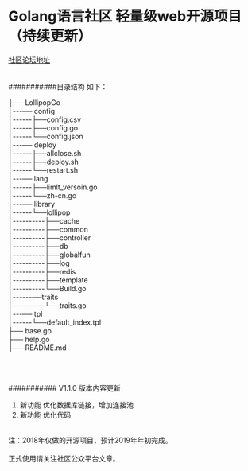 Golang语言社区  轻量级web开源项目 （持续更新）<br>
============================================
[社区论坛地址](http://www.Golang.LTD "悬停显示") 
<br>
<br>
<br>
###########目录结构 如下：
<br>

├── LollipopGo<br>
│---── config<br>
│------├──config.csv<br>
│------├──config.go<br>
│------└──config.json<br>
│---── deploy<br>
│------├──allclose.sh<br>
│------├──deploy.sh<br>
│------└──restart.sh<br>
│---── lang<br>
│------├──limlt_versoin.go<br>
│------└──zh-cn.go<br>
│---── library<br>
│------└──lollipop<br>
│----------├──cache<br>
│----------├──common<br>
│----------├──controller<br>
│----------├──db<br>
│----------├──globalfun<br>
│----------├──log<br>
│----------├──redis<br>
│----------├──template<br>
│----------└──Build.go<br>
│------──traits<br>
│----------└──traits.go<br>
│---── tpl<br>
│------└──default_index.tpl<br>
├── base.go<br>
├── help.go<br>
├── README.md<br>

<br>
<br>

########### V1.1.0 版本内容更新
1. 新功能	 优化数据库链接，增加连接池
2. 新功能	 优化代码

<br>
注：2018年仅做的开源项目，预计2019年年初完成。<br>  

<br>  
正式使用请关注社区公众平台文章。<br>

